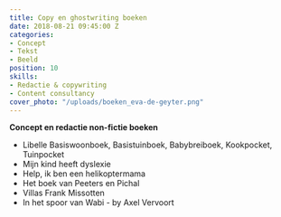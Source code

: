 ```yaml
---
title: Copy en ghostwriting boeken
date: 2018-08-21 09:45:00 Z
categories:
- Concept
- Tekst
- Beeld
position: 10
skills:
- Redactie & copywriting
- Content consultancy
cover_photo: "/uploads/boeken_eva-de-geyter.png"
---
```


**Concept en redactie non-fictie boeken**

* Libelle Basiswoonboek, Basistuinboek, Babybreiboek, Kookpocket, Tuinpocket
* Mijn kind heeft dyslexie
* Help, ik ben een helikoptermama
* Het boek van Peeters en Pichal
* Villas Frank Missotten
* In het spoor van Wabi - by Axel Vervoort